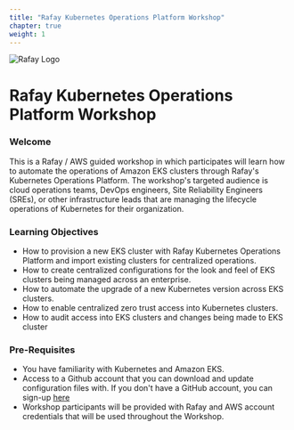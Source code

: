 ```yaml
---
title: "Rafay Kubernetes Operations Platform Workshop"
chapter: true
weight: 1
---
```


![Rafay Logo](/images/Rafay-Services-V3.svg)
# Rafay Kubernetes Operations Platform Workshop

### Welcome

This is a Rafay / AWS guided workshop in which participates will learn how to automate the operations of Amazon EKS clusters through Rafay's Kubernetes Operations Platform.  The workshop's targeted audience is cloud operations teams, DevOps engineers, Site Reliability Engineers (SREs), or other infrastructure leads that are managing the lifecycle operations of Kubernetes for their organization.

### Learning Objectives
- How to provision a new EKS cluster with Rafay Kubernetes Operations Platform and import existing clusters for centralized operations.
- How to create centralized configurations for the look and feel of EKS clusters being managed across an enterprise.
- How to automate the upgrade of a new Kubernetes version across EKS clusters.
- How to enable centralized zero trust access into Kubernetes clusters. 
- How to audit access into EKS clusters and changes being made to EKS cluster 

### Pre-Requisites
- You have familiarity with Kubernetes and Amazon EKS.
- Access to a Github account that you can download and update configuration files with.  If you don't have a GitHub account, you can sign-up [here](https://github.com/signup?ref_cta=Sign+up&ref_loc=header+logged+out&ref_page=%2F&source=header-home) 
- Workshop participants will be provided with Rafay and AWS account credentials that will be used throughout the Workshop.
